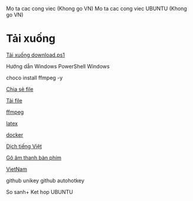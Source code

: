 Mo ta cac cong viec (Khong go VN)
Mo ta cac cong viec UBUNTU (Khong go VN)

<!--  -->

# Tải xuống

[Tải xuống download.ps1](contents/dotfiles/others/download/download.ps1)

<!--  -->

Hướng dẫn Windows PowerShell
Windows

<!--  -->

<!-- [text](contents/dotfiles/code/chocolatey/chocolatey.md) -->
<!-- [text](contents/dotfiles/code/powertoys/powertoys.ps1) -->


<!--  -->

choco install ffmpeg -y

<!--  -->

<!-- SqlServer -->
<!-- Office -->


<!--  -->
<!--  -->
<!--  -->
<!--  -->
<!--  -->

[Chia sẻ file](contents/dotfiles/code/BetterTogether/BetterTogether.md)

<!--  -->

[Tải file](contents/dotfiles/code/fdm/fdm.md)

<!--  -->

[ffmpeg](contents/dotfiles/code/ffmpeg/ffmpeg.md)

<!--  -->

[latex](contents/dotfiles/code/latex/latex.md)
<!--  -->
[docker](contents/dotfiles/code/docker/docker.md)

<!--  -->

[Dịch tiếng Việt](contents/dotfiles/code/SubtitleEdit/SubtitleEdit.md)

<!--  -->

[Gõ âm thanh bàn phím](contents/dotfiles/code/mechvibes/mechvibes.md)

<!--  -->

[VietNam](contents/dotfiles/code/unikey/unikey.md)

<!--  -->

github unikey
github autohotkey

So sanh+ Ket hop UBUNTU
